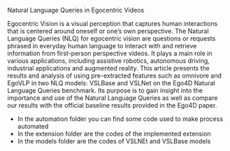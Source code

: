 Natural Language Queries in Egocentric Videos

Egocentric Vision is a visual perception that captures human interactions that is centered around oneself or one’s own perspective. The Natural Language Queries (NLQ) for  egocentric vision are questions or requests phrased in everyday human language to interact with and retrieve information from first-person perspective videos. It plays a main role in various applications, including assistive robotics, autonomous driving, industrial applications and augmented reality. This article presents the results and analysis of using pre-extracted features such as omnivore and EgoVLP in two NLQ models: VSLBase and VSLNet on the Ego4D Natural Language Queries benchmark. Its purpose is to gain insight into the importance and use of the Natural Language Queries as well as compare our results with the official baseline results provided in the Ego4D paper. 

* In the automation folder you can find some code used to make process automated
* In the extension folder are the codes of the implemented extension
* In the models folder are the codes of VSLNEt and VSLBase models

